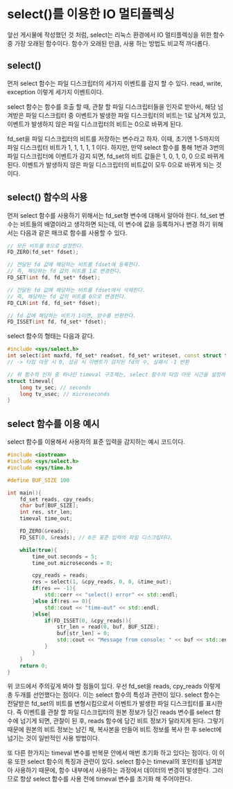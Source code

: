 # select()를 이용한 IO 멀티플렉싱
앞선 게시물에 작성했던 것 처럼, select는 리눅스 환경에서 IO 멀티플렉싱을 위한 함수 중 가장 오래된 함수이다. 함수가 오래된 만큼, 사용 하는 방법도 비교적 까다롭다.

## select()
먼저 select 함수는 파일 디스크립터의 세가지 이벤트를 감지 할 수 있다. read, write, exception 이렇게 세가지 이벤트이다.

select 함수는 함수를 호출 할 때, 관찰 할 파일 디스크립터들을 인자로 받아서, 해당 넘겨받은 파일 디스크립터 중 이벤트가 발생한 파일 디스크립터의 비트는 1로 남겨져 있고, 이벤트가 발생하지 않은 파일 디스크립터의 비트는 0으로 바뀌게 된다.

fd_set을 파일 디스크립터의 비트를 저장하는 변수라고 하자. 이때, 초기엔 1-5까지의 파일 디스크립터 비트가 1, 1, 1, 1, 1 이다. 하지만, 만약 select 함수를 통해 1번과 3번의 파일 디스크립터에 이벤트가 감지 되면, fd_set의 비트 값들은 1, 0, 1, 0, 0 으로 바뀌게 된다. 이벤트가 발생하지 않은 파일 디스크립터의 비트값이 모두 0으로 바뀌게 되는 것이다.

## select() 함수의 사용
먼저 select 함수를 사용하기 위해서는 fd_set형 변수에 대해서 알아야 한다. fd_set 변수는 비트들의 배열이라고 생각하면 되는데, 이 변수에 값을 등록하거나 변경 하기 위해서는 다음과 같은 매크로 함수를 사용할 수 있다.

```cpp
// 모든 비트를 0으로 설정한다.
FD_ZERO(fd_set* fdset);

// 전달된 fd 값에 해당하는 비트를 fdset에 등록한다.
// 즉, 해당하는 fd 값의 비트를 1로 변경한다.
FD_SET(int fd, fd_set* fdset); 

// 전달된 fd 값에 해당하는 비트를 fdset에서 삭제한다.
// 즉, 해당하는 fd 값의 비트를 0으로 변경한다.
FD_CLR(int fd, fd_set* fdset); 

// fd 값에 해당하는 비트가 1이면, 양수를 반환한다.
FD_ISSET(int fd, fd_set* fdset); 
```

select 함수의 형태는 다음과 같다.
```cpp
#include <sys/select.h>
int select(int maxfd, fd_set* readset, fd_set* writeset, const struct timeval* timeout);
// -> 타임 아웃 시 0, 성공 시 이벤트가 감지된 fd의 수, 실패시 -1 반환

// 위 함수의 인자 중 하나인 timeval 구조체는, select 함수의 타임 아웃 시간을 설정하기 위한 구조체로, 아래와 같다.
struct timeval{
    long tv_sec; // seconds
    long tv_usec; // microseconds
}
```

## select 함수를 이용 예시
select 함수를 이용해서 사용자의 표준 입력을 감지하는 예시 코드이다.

```cpp
#include <iostream>
#include <sys/select.h>
#include <sys/time.h>

#define BUF_SIZE 100

int main(){
    fd_set reads, cpy_reads;
    char buf[BUF_SIZE];
    int res, str_len;
    timeval time_out;

    FD_ZERO(&reads);
    FD_SET(0, &reads); // 0은 표준 입력의 파일 디스크립터다.

    while(true){
        time_out.seconds = 5;
        time_out.microseconds = 0;

        cpy_reads = reads;
        res = select(1, &cpy_reads, 0, 0, &time_out);
        if(res == -1){
            std::cerr << "select() error" << std::endl;
        }else if(res == 0){
            std::cout << "time-out" << std::endl;
        }else{
            if(FD_ISSET(0, &cpy_reads)){
                str_len = read(0, buf, BUF_SIZE);
                buf[str_len] = 0;
                std::cout << "Message from console: " << buf << std::endl;
            }
        }
    } 
    return 0;
}
```

위 코드에서 주의깊게 봐야 할 점들이 있다. 우선 fd_set을 reads, cpy_reads 이렇게 총 두개를 선언했다는 점이다. 이는 select 함수의 특성과 관련이 있다. select 함수는 전달받은 fd_set의 비트를 변형시킴으로서 이벤트가 발생한 파일 디스크립터를 표시한다. 즉 이벤트를 관찰 할 파일 디스크립터의 원본 정보가 담긴 reads 변수를 select 함수에 넘기게 되면, 관찰이 된 후, reads 함수에 담긴 비트 정보가 달라지게 된다. 그렇기 때문에 원본의 비트 정보는 남긴 채, 복사본을 만들어 비트 정보를 복사 한 후 select에 넘기는 것이 일반적인 사용 방법이다.

또 다른 한가지는 timeval 변수를 반복문 안에서 매번 초기화 하고 있다는 점이다. 이 이유 또한 select 함수의 특징과 관련이 있다. select 함수는 timeval의 포인터를 넘겨받아 사용하기 때문에, 함수 내부에서 사용하는 과정에서 데이터의 변경이 발생한다. 그러므로 항상 select 함수를 사용 전에 timeval 변수를 초기화 해 주어야한다.